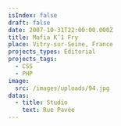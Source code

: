 ```yaml
---
isIndex: false
draft: false
date: 2007-10-31T22:00:00.000Z
title: Mafia K’1 Fry
place: Vitry-sur-Seine, France
projects_types: Editorial
projects_tags:
  - CSS
  - PHP
image:
  src: /images/uploads/94.jpg
datas:
  - title: Studio
    text: Rue Pavée
---
```

